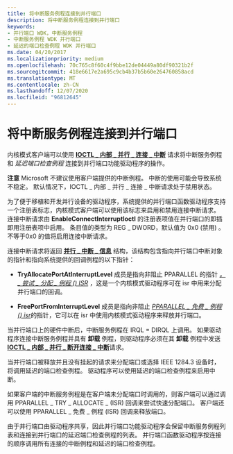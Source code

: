 ```yaml
---
title: 将中断服务例程连接到并行端口
description: 将中断服务例程连接到并行端口
keywords:
- 并行端口 WDK，中断服务例程
- 中断服务例程 WDK 并行端口
- 延迟的端口检查例程 WDK 并行端口
ms.date: 04/20/2017
ms.localizationpriority: medium
ms.openlocfilehash: 70c765c8f60c4f9bbe12de04449a80df90321b2f
ms.sourcegitcommit: 418e6617e2a695c9cb4b37b5b60e264760858acd
ms.translationtype: MT
ms.contentlocale: zh-CN
ms.lasthandoff: 12/07/2020
ms.locfileid: "96812645"
---
```

# <a name="connecting-an-interrupt-service-routine-to-a-parallel-port"></a>将中断服务例程连接到并行端口





内核模式客户端可以使用 [**IOCTL \_ 内部 \_ 并行 \_ 连接 \_ 中断**](/windows-hardware/drivers/ddi/parallel/ni-parallel-ioctl_internal_parallel_connect_interrupt) 请求将中断服务例程和 *延迟端口检查例程* 连接到并行端口功能驱动程序的操作。

**注意**   Microsoft 不建议使用客户端提供的中断例程。 中断的使用可能会导致系统不稳定。 默认情况下，IOCTL \_ 内部 \_ 并行 \_ 连接 \_ 中断请求处于禁用状态。

 

为了便于移植和开发并行设备的驱动程序，系统提供的并行端口函数驱动程序支持一个注册表标志，内核模式客户端可以使用该标志来启用和禁用连接中断请求。 连接中断请求由 **EnableConnectInterruptIoctl** 的注册表项值在并行端口的即插即用注册表项中启用。 条目值的类型为 REG \_ DWORD，默认值为 0x0 (禁用) 。 不等于0x0 的值将启用连接中断请求。

连接中断请求将返回 [**并行 \_ 中断 \_ 信息**](/windows-hardware/drivers/ddi/parallel/ns-parallel-_parallel_interrupt_information) 结构，该结构包含指向并行端口中断对象的指针和指向系统提供的回调例程的以下指针：

-   **TryAllocatePortAtInterruptLevel** 成员是指向非阻止 PPARALLEL 的指针 [*。 \_ 尝试 \_ 分配 \_ 例程 () ISR*](/windows-hardware/drivers/ddi/parallel/nc-parallel-pparallel_try_allocate_routine) ，这是一个内核模式驱动程序可在 isr 中用来分配并行端口的回调。

-   **FreePortFromInterruptLevel** 成员是指向非阻止 [*PPARALLEL \_ 免费 \_ 例程 () isr*](/windows-hardware/drivers/ddi/parallel/nc-parallel-pparallel_free_routine)的指针，它可以在 isr 中使用内核模式驱动程序来释放并行端口。

当并行端口上的硬件中断后，中断服务例程在 IRQL = DIRQL 上调用。 如果驱动程序连接中断服务例程并具有 **卸载** 例程，则驱动程序必须在其 **卸载** 例程中发送 [**IOCTL \_ 内部 \_ 并行 \_ 断开连接 \_ 中断**](/windows-hardware/drivers/ddi/parallel/ni-parallel-ioctl_internal_parallel_disconnect_interrupt)请求。

当并行端口被释放并且没有挂起的请求来分配端口或选择 IEEE 1284.3 设备时，将调用延迟的端口检查例程。 驱动程序可以使用延迟的端口检查例程来启用中断。

如果客户端的中断服务例程是在客户端未分配端口时调用的，则客户端可以通过调用 PPARALLEL \_ TRY \_ ALLOCATE \_ (ISR) 回调来尝试快速分配端口。 客户端还可以使用 PPARALLEL \_ 免费 \_ 例程 (ISR) 回调来释放端口。

由于并行端口由驱动程序共享，因此并行端口功能驱动程序会保留中断服务例程列表和连接到并行端口的延迟端口检查例程的列表。 并行端口函数驱动程序按连接的顺序调用所有连接的中断例程和延迟的端口检查例程。

 

